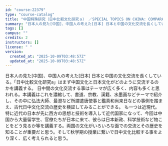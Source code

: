 ```yaml
---
id: "course:22379"
type: "course-catalog"
title: "中国特殊研究（日中比較文化研究ａ） ／SPECIAL TOPICS ON CHINA: COMPARATIVE CULTURES OF CHINA AND JAPAN (a)"
summary: "日本人の見た[中国]、中国人の考えた[日本] 日本と中国の文化交流を長くしている。「日中比較文化研究a」はまず中国文化と日本文化がどのように交流するのかを講義する。 日中間の文化交流する事はテーマが広く多く、内容も多くと思われる。本講義はこ…"
tags: []
campus: ""
credits: 2
instructors: []
license: " "
version:
  created_at: "2025-10-09T03:48:57Z"
  updated_at: "2025-10-09T03:48:57Z"
---
```


日本人の見た[中国]、中国人の考えた[日本] 日本と中国の文化交流を長くしている。「日中比較文化研究a」はまず中国文化と日本文化がどのように交流するのかを講義する。 日中間の文化交流する事はテーマが広く多く、内容も多くと思われる。本講義はこれを濃縮して、書道、宗教、漢籍、水墨画などテーマで紹介し、その中に弘法大師、最澄など所謂遣唐使事と鑑真和尚来日などの事例を踏まえ、古代日中文化交流の歴史を検証してみることができる。 も一つは近現代。特に近代の日本が先に西方の思想と技術を導入して近代国家になって、今回は中国から大量留学生、官僚たちが日本に来て、彼らは日本新政、科学技術など物ことをどう見るか等を講義する。両国の文化がいろいろな面での交流とその歴史を知ることが重要だと思う。そして秋学期の授業に繋いで日中文化比較する事をより深く、広く考えられると思う。
